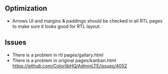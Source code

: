 
## Optimization
- Arrows UI and margins & paddings should be checked in all RTL pages to make sure it looks good for RTL layout. 
## Issues 
- There is a problem in rtl pages/gallary.html
- There is a problem in original pages/kanban.html https://github.com/ColorlibHQ/AdminLTE/issues/4052

